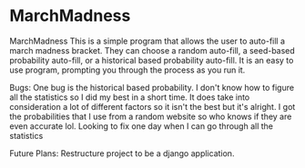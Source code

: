# MarchMadness

MarchMadness This is a simple program that allows the user to auto-fill a march madness bracket. They can choose a random auto-fill, a seed-based probability auto-fill, or a historical based probability auto-fill. It is an easy to use program, prompting you through the process as you run it.

Bugs: One bug is the historical based probability. I don't know how to figure all the statistics so I did my best in a short time. It does take into consideration a lot of different factors so it isn't the best but it's alright. I got the probabilities that I use from a random website so who knows if they are even accurate lol. Looking to fix one day when I can go through all the statistics

Future Plans: Restructure project to be a django application.
